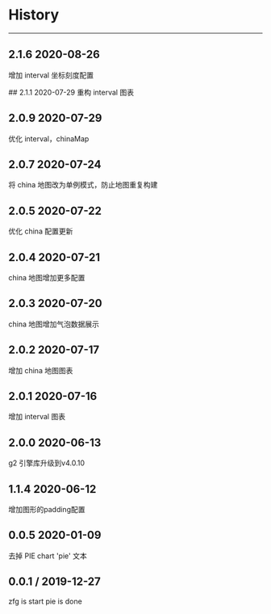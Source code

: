 # History
----

## 2.1.6 2020-08-26
增加 interval 坐标刻度配置

## 2.1.1 2020-07-29
重构 interval 图表

## 2.0.9 2020-07-29
优化 interval，chinaMap

## 2.0.7 2020-07-24
将 china 地图改为单例模式，防止地图重复构建

## 2.0.5 2020-07-22
优化 china 配置更新

## 2.0.4 2020-07-21
china 地图增加更多配置

## 2.0.3 2020-07-20
china 地图增加气泡数据展示

## 2.0.2 2020-07-17
增加 china 地图图表

## 2.0.1 2020-07-16
增加 interval 图表

## 2.0.0 2020-06-13
g2 引擎库升级到v4.0.10

## 1.1.4 2020-06-12
增加图形的padding配置

## 0.0.5 2020-01-09
去掉 PIE chart 'pie' 文本

## 0.0.1 / 2019-12-27

zfg is start
pie is done
